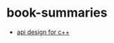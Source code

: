 # book-summaries

- [api design for c++](https://github.com/twanas/book-summaries/blob/main/api-design-for-cpp.md)
